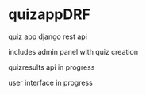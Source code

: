 # quizappDRF
quiz app django rest api

includes admin panel with quiz creation

quizresults api in progress

user interface in progress
